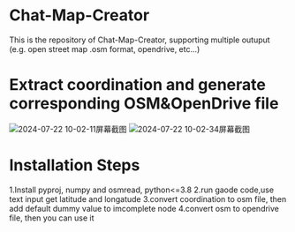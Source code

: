 # Chat-Map-Creator
This is the repository of Chat-Map-Creator, supporting multiple outuput (e.g. open street map .osm format, opendrive, etc...)

# Extract coordination and generate corresponding OSM&OpenDrive file
![2024-07-22 10-02-11屏幕截图](https://github.com/user-attachments/assets/7240f7ed-9b61-4b95-a94c-0037b2af304a)
![2024-07-22 10-02-34屏幕截图](https://github.com/user-attachments/assets/aa3bb70d-52fa-45c4-b4ae-281c307746e7)

# Installation Steps
1.Install pyproj, numpy and osmread, python<=3.8
2.run gaode code,use text input get latitude and longatude
3.convert coordination to osm file, then add default dummy value to imcomplete node 
4.convert osm to opendrive file, then you can use it 
